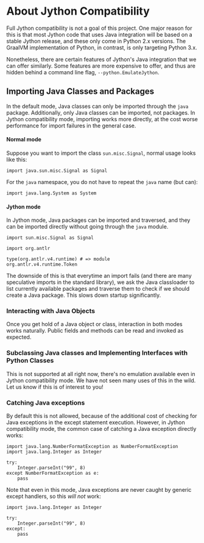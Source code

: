# About Jython Compatibility

Full Jython compatibility is not a goal of this project. One major reason for
this is that most Jython code that uses Java integration will be based on a
stable Jython release, and these only come in Python 2.x versions. The GraalVM
implementation of Python, in contrast, is only targeting Python 3.x.

Nonetheless, there are certain features of Jython's Java integration that we can
offer similarly. Some features are more expensive to offer, and thus are hidden
behind a command line flag, `--python.EmulateJython`.

## Importing Java Classes and Packages

In the default mode, Java classes can only be imported through the `java`
package. Additionally, only Java classes can be imported, not packages. In
Jython compatibility mode, importing works more directly, at the cost worse
performance for import failures in the general case.

#### Normal mode

Suppose you want to import the class `sun.misc.Signal`, normal usage looks like
this:

    import java.sun.misc.Signal as Signal

For the `java` namespace, you do not have to repeat the `java` name (but can):

    import java.lang.System as System

#### Jython mode

In Jython mode, Java packages can be imported and traversed, and they can be
imported directly without going through the `java` module.

    import sun.misc.Signal as Signal

    import org.antlr

    type(org.antlr.v4.runtime) # => module
    org.antlr.v4.runtime.Token

The downside of this is that everytime an import fails (and there are many
speculative imports in the standard library), we ask the Java classloader to
list currently available packages and traverse them to check if we should create
a Java package. This slows down startup significantly.

### Interacting with Java Objects

Once you get hold of a Java object or class, interaction in both modes works
naturally. Public fields and methods can be read and invoked as expected.

### Subclassing Java classes and Implementing Interfaces with Python Classes

This is not supported at all right now, there's no emulation available even in
Jython compatibility mode. We have not seen many uses of this in the wild. Let
us know if this is of interest to you!

### Catching Java exceptions

By default this is not allowed, because of the additional cost of checking for
Java exceptions in the except statement execution. However, in Jython
compatibility mode, the common case of catching a Java exception directly works:

    import java.lang.NumberFormatException as NumberFormatException
    import java.lang.Integer as Integer

    try:
        Integer.parseInt("99", 8)
    except NumberFormatException as e:
        pass

Note that even in this mode, Java exceptions are never caught by generic except
handlers, so this *will not* work:

    import java.lang.Integer as Integer

    try:
        Integer.parseInt("99", 8)
    except:
        pass
